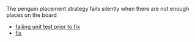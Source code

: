 The penguin placement strategy fails silently when there are not enough places on the board
- [failing unit test prior to fix](https://github.ccs.neu.edu/CS4500-F20/detroit/commit/35e950a4b69f1d67246f8ca2d17851fdf309f5ab#diff-be50bebdfd34da36534dbe6e1ecacb66R93-R101)
- [fix](https://github.ccs.neu.edu/CS4500-F20/detroit/commit/39354d6359059fa7484d5e01f305b8aca9937351)